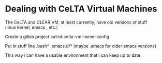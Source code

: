 # Dealing with CeLTA Virtual Machines

The CeLTA and CLEAR VM, at least currently, 
have old versions of stuff (linux kernel, emacs , etc.)

Create a gitlab project called celta-vm-home-config

Put in stuff line .bash* .emacs.d/* (maybe .emacs for older emacs versions)

This way i can have a usable environment that i can keep up to date.



